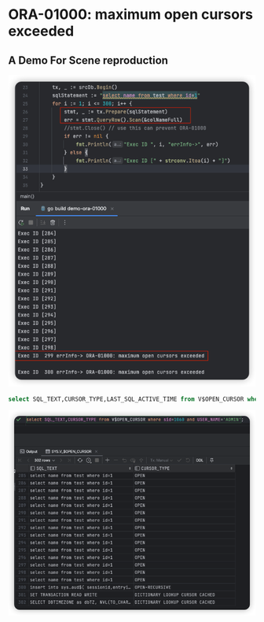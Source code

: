# ORA-01000: maximum open cursors exceeded

## A Demo For Scene reproduction

![img.png](img.png)


```sql
select SQL_TEXT,CURSOR_TYPE,LAST_SQL_ACTIVE_TIME from V$OPEN_CURSOR where sid= and USER_NAME='ADMIN';
```


![img_1.png](img_1.png)